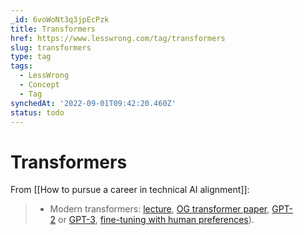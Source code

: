 ```yaml
---
_id: 6voWoNt3q3jpEcPzk
title: Transformers
href: https://www.lesswrong.com/tag/transformers
slug: transformers
type: tag
tags:
  - LessWrong
  - Concept
  - Tag
synchedAt: '2022-09-01T09:42:20.460Z'
status: todo
---
```


# Transformers

From [[How to pursue a career in technical AI alignment]]:
> -  Modern transformers: [lecture](https://www.youtube.com/watch?v=sNfkZFVm_xs&ab_channel=InitiativefortheTheoreticalSciences), [OG transformer paper](https://arxiv.org/abs/1706.03762), [GPT-2](https://d4mucfpksywv.cloudfront.net/better-language-models/language_models_are_unsupervised_multitask_learners.pdf) or [GPT-3](https://arxiv.org/abs/2005.14165), [fine-tuning with human preferences](https://arxiv.org/pdf/1909.08593.pdf)).

